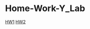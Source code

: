 # Home-Work-Y_Lab
[HW1](https://github.com/AkKv3/Home-Work-Y_Lab/tree/main/HW1)
[HW2](https://github.com/AkKv3/Home-Work-Y_Lab/tree/main/HW2)